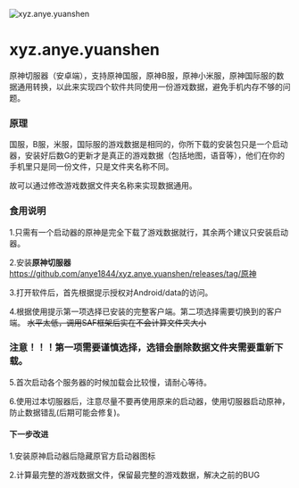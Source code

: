 ![xyz.anye.yuanshen](https://socialify.git.ci/anye1844/xyz.anye.yuanshen/image?description=1&font=Source%20Code%20Pro&forks=1&language=1&name=1&owner=1&pattern=Plus&stargazers=1&theme=Auto)
# xyz.anye.yuanshen
原神切服器（安卓端），支持原神国服，原神B服，原神小米服，原神国际服的数据通用转换，以此来实现四个软件共同使用一份游戏数据，避免手机内存不够的问题。

### 原理
国服，B服，米服，国际服的游戏数据是相同的，你所下载的安装包只是一个启动器，安装好后数G的更新才是真正的游戏数据（包括地图，语音等），他们在你的手机里只是同一份文件，只是文件夹名称不同。

故可以通过修改游戏数据文件夹名称来实现数据通用。

### 食用说明
1.只需有一个启动器的原神是完全下载了游戏数据就行，其余两个建议只安装启动器。

2.安装**原神切服器** https://github.com/anye1844/xyz.anye.yuanshen/releases/tag/原神

3.打开软件后，首先根据提示授权对Android/data的访问。

4.根据使用提示第一项选择已安装的完整客户端。第二项选择需要切换到的客户端。
~~水平太低，调用SAF框架后实在不会计算文件夹大小~~
### 注意！！！第一项需要谨慎选择，选错会删除数据文件夹需要重新下载。

5.首次启动各个服务器的时候加载会比较慢，请耐心等待。

6.使用过本切服器后，注意尽量不要再使用原来的启动器，使用切服器启动原神，防止数据错乱(后期可能会修复)。

#### 下一步改进

1.安装原神启动器后隐藏原官方启动器图标

2.计算最完整的游戏数据文件，保留最完整的游戏数据，解决之前的BUG
